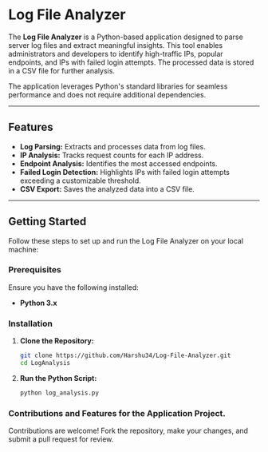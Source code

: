 # Log File Analyzer  

The **Log File Analyzer** is a Python-based application designed to parse server log files and extract meaningful insights. This tool enables administrators and developers to identify high-traffic IPs, popular endpoints, and IPs with failed login attempts. The processed data is stored in a CSV file for further analysis.  

The application leverages Python's standard libraries for seamless performance and does not require additional dependencies.  

---

## Features  

- **Log Parsing:** Extracts and processes data from log files.  
- **IP Analysis:** Tracks request counts for each IP address.  
- **Endpoint Analysis:** Identifies the most accessed endpoints.  
- **Failed Login Detection:** Highlights IPs with failed login attempts exceeding a customizable threshold.  
- **CSV Export:** Saves the analyzed data into a CSV file.  

---

## Getting Started  

Follow these steps to set up and run the Log File Analyzer on your local machine:  

### Prerequisites  

Ensure you have the following installed:  
- **Python 3.x**  

### Installation  

1. **Clone the Repository:**  
   ```bash
   git clone https://github.com/Harshu34/Log-File-Analyzer.git
   cd LogAnalysis 
   ```

2. **Run the Python Script:**

    ```bash
    python log_analysis.py
    ```

### Contributions and Features for the Application Project.

Contributions are welcome! Fork the repository, make your changes, and submit a pull request for review.
